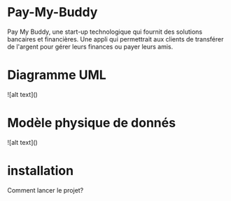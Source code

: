 <h1>Pay-My-Buddy</h1>
Pay My Buddy, une start-up technologique qui fournit des solutions bancaires et financières.
Une appli qui permettrait aux clients de transférer de l'argent pour gérer leurs finances ou payer leurs amis.
<h1>Diagramme UML</h1>
![alt text]()
<h1>Modèle physique de donnés</h1>
![alt text]()
<h1>installation</h1>
Comment lancer le projet?

